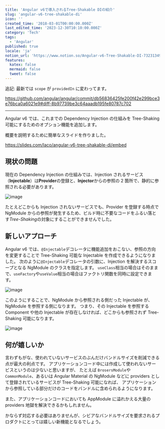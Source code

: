 ```yaml
---
title: 'Angular v6で導入されるTree-Shakable DIの紹介'
slug: 'angular-v6-tree-shakable-di'
icon: ''
created_time: '2018-03-01T00:00:00.000Z'
last_edited_time: '2023-12-30T10:10:00.000Z'
category: 'Tech'
tags:
  - 'Angular'
published: true
locale: 'ja'
notion_url: 'https://www.notion.so/Angular-v6-Tree-Shakable-DI-73231349348240fca317e3cd68e612a3'
features:
  katex: false
  mermaid: false
  tweet: false
---
```


追記: 最新では `scope` が `providedIn` に変わってます。

https://github.com/angular/angular/commit/db56836425fe200f42e299bce3e76bca0a6021e9#diff-8b97739be3c64aaadb195fe80787c702

---

Angular v6 では、これまでの Dependency Injection の仕組みを Tree-Shaking 可能にするためのオプション機能を追加します。

概要を説明するために簡単なスライドを作りました。

https://slides.com/laco/angular-v6-tree-shakable-di/embed

## 現状の問題

現在の Dependency Injection の仕組みでは、Injection されるサービス（**Injectable**）は**Provider**の登録と、**Injector**からの参照の 2 箇所で、静的に参照される必要があります。

![image](https://cdn-ak.f.st-hatena.com/images/fotolife/l/lacolaco/20180301/20180301145501.png)

たとえどこからも Injection されないサービスでも、Provider を登録する時点で NgModule からの参照が発生するため、ビルド時に不要なコードをふるい落とす*Tree-Shaking*の対象にすることができませんでした。

## 新しいアプローチ

Angular v6 では、`@Injectable`デコレータに機能追加をおこない、参照の方向を変更することで Tree-Shaking 可能な Injectable を作成できるようになりました。 次のように`@Injectable`デコレータの引数に、Injection を解決するスコープとなる NgModule のクラスを指定します。 `useClass`相当の場合はそのままで、`useFactory`や`useValue`相当の場合はファクトリ関数を同時に設定できます。

![image](https://cdn-ak.f.st-hatena.com/images/fotolife/l/lacolaco/20180301/20180301145857.png)

このようにすることで、NgModule から参照される側だった Injectable が、NgModule を参照する側になります。 つまり、その Injectable を参照する Component や他の Injectable が存在しなければ、どこからも参照されず Tree-Shaking 可能になります。

![image](https://cdn-ak.f.st-hatena.com/images/fotolife/l/lacolaco/20180301/20180301150137.png)

## 何が嬉しいか

言わずもがな、使われていないサービスのぶんだけバンドルサイズを削減できる点が最大の利点です。 アプリケーションコード中には作成して使われないサービスというのは少ないと思いますが、 たとえば `BrosersModule`や`CommonModule`、あるいは Angular Material の NgModule などに providers として登録されているサービスが Tree-Shaking 可能になれば、 アプリケーションから参照している部分だけのコードをバンドルに含められるようになります。

また、アプリケーションコードにおいても AppModule に溢れかえる大量の providers 地獄を解決できるかもしれません。

かならず対応する必要はありませんが、シビアなバンドルサイズを要求されるプロダクトにとっては嬉しい新機能となるでしょう。
